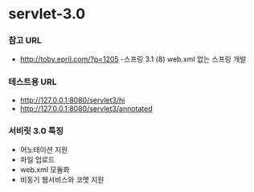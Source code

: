 # servlet-3.0

### 참고 URL
- http://toby.epril.com/?p=1205
  -스프링 3.1 (8) web.xml 없는 스프링 개발

### 테스트용 URL 
- http://127.0.0.1:8080/servlet3/hi
- http://127.0.0.1:8080/servlet3/annotated

### 서비릿 3.0 특징
- 어노테이션 지원
- 파일 업로드
- web.xml 모듈화
- 비동기 웹서비스와 코멧 지원
